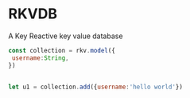 # RKVDB
A Key Reactive key value database


```js
const collection = rkv.model({
 username:String,
})


let u1 = collection.add({username:'hello world'})
```
